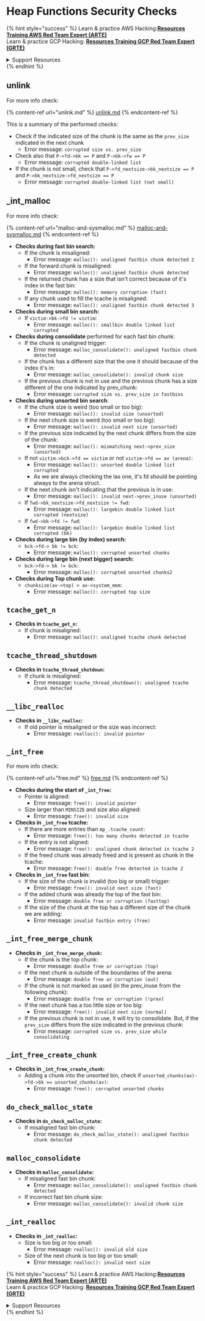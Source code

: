 # Heap Functions Security Checks

{% hint style="success" %}
Learn & practice AWS Hacking:<img src="/.gitbook/assets/arte.png" alt="" data-size="line">[**Resources Training AWS Red Team Expert (ARTE)**](https://training.khulnasoft.com/courses/arte)<img src="/.gitbook/assets/arte.png" alt="" data-size="line">\
Learn & practice GCP Hacking: <img src="/.gitbook/assets/grte.png" alt="" data-size="line">[**Resources Training GCP Red Team Expert (GRTE)**<img src="/.gitbook/assets/grte.png" alt="" data-size="line">](https://training.khulnasoft.com/courses/grte)

<details>

<summary>Support Resources</summary>

* Check the [**subscription plans**](https://patreon.com/khulnasoft)!
* **Join the** 💬 [**Discord group**](https://discord.gg/hRep4RUj7f) or the [**telegram group**](https://t.me/peass) or **follow** us on **Twitter** 🐦 [**@resources\_live**](https://twitter.com/khulnasoft\_live)**.**
* **Share hacking tricks by submitting PRs to the** [**Resources**](https://github.com/khulnasoft/resources) and [**Resources Cloud**](https://github.com/khulnasoft/resources-cloud) github repos.

</details>
{% endhint %}

## unlink

For more info check:

{% content-ref url="unlink.md" %}
[unlink.md](unlink.md)
{% endcontent-ref %}

This is a summary of the performed checks:

* Check if the indicated size of the chunk is the same as the `prev_size` indicated in the next chunk
  * Error message: `corrupted size vs. prev_size`
* Check also that `P->fd->bk == P` and `P->bk->fw == P`
  * Error message: `corrupted double-linked list`
* If the chunk is not small, check that `P->fd_nextsize->bk_nextsize == P` and `P->bk_nextsize->fd_nextsize == P`
  * Error message: `corrupted double-linked list (not small)`

## \_int\_malloc

For more info check:

{% content-ref url="malloc-and-sysmalloc.md" %}
[malloc-and-sysmalloc.md](malloc-and-sysmalloc.md)
{% endcontent-ref %}

* **Checks during fast bin search:**
  * If the chunk is misaligned:
    * Error message: `malloc(): unaligned fastbin chunk detected 2`
  * If the forward chunk is misaligned:
    * Error message: `malloc(): unaligned fastbin chunk detected`
  * If the returned chunk has a size that isn't correct because of it's index in the fast bin:
    * Error message: `malloc(): memory corruption (fast)`
  * If any chunk used to fill the tcache is misaligned:
    * Error message: `malloc(): unaligned fastbin chunk detected 3`
* **Checks during small bin search:**
  * If `victim->bk->fd != victim`:
    * Error message: `malloc(): smallbin double linked list corrupted`
* **Checks during consolidate** performed for each fast bin chunk:&#x20;
  * If the chunk is unaligned trigger:
    * Error message: `malloc_consolidate(): unaligned fastbin chunk detected`
  * If the chunk has a different size that the one it should because of the index it's in:
    * Error message: `malloc_consolidate(): invalid chunk size`
  * If the previous chunk is not in use and the previous chunk has a size different of the one indicated by prev\_chunk:
    * Error message: `corrupted size vs. prev_size in fastbins`
* **Checks during unsorted bin search**:
  * If the chunk size is weird (too small or too big):&#x20;
    * Error message: `malloc(): invalid size (unsorted)`
  * If the next chunk size is weird (too small or too big):
    * Error message: `malloc(): invalid next size (unsorted)`
  * If the previous size indicated by the next chunk differs from the size of the chunk:
    * Error message: `malloc(): mismatching next->prev_size (unsorted)`
  * If not `victim->bck->fd == victim` or not `victim->fd == av (arena)`:
    * Error message: `malloc(): unsorted double linked list corrupted`
    * As we are always checking the las one, it's fd should be pointing always to the arena struct.
  * If the next chunk isn't indicating that the previous is in use:
    * Error message: `malloc(): invalid next->prev_inuse (unsorted)`
  * If `fwd->bk_nextsize->fd_nextsize != fwd`:
    * Error message: `malloc(): largebin double linked list corrupted (nextsize)`
  * If `fwd->bk->fd != fwd`:
    * Error message: `malloc(): largebin double linked list corrupted (bk)`
* **Checks during large bin (by index) search:**
  * `bck->fd-> bk != bck`:
    * Error message: `malloc(): corrupted unsorted chunks`
* **Checks during large bin (next bigger) search:**
  * `bck->fd-> bk != bck`:
    * Error message: `malloc(): corrupted unsorted chunks2`
* **Checks during Top chunk use:**
  * `chunksize(av->top) > av->system_mem`:
    * Error message: `malloc(): corrupted top size`

## `tcache_get_n`

* **Checks in `tcache_get_n`:**
  * If chunk is misaligned:
    * Error message: `malloc(): unaligned tcache chunk detected`

## `tcache_thread_shutdown`

* **Checks in `tcache_thread_shutdown`:**
  * If chunk is misaligned:
    * Error message: `tcache_thread_shutdown(): unaligned tcache chunk detected`

## `__libc_realloc`

* **Checks in `__libc_realloc`:**
  * If old pointer is misaligned or the size was incorrect:
    * Error message: `realloc(): invalid pointer`

## `_int_free`

For more info check:

{% content-ref url="free.md" %}
[free.md](free.md)
{% endcontent-ref %}

* **Checks during the start of `_int_free`:**
  * Pointer is aligned:
    * Error message: `free(): invalid pointer`
  * Size larger than `MINSIZE` and size also aligned:
    * Error message: `free(): invalid size`
* **Checks in `_int_free` tcache:**
  * If there are more entries than `mp_.tcache_count`:
    * Error message: `free(): too many chunks detected in tcache`
  * If the entry is not aligned:
    * Error message: `free(): unaligned chunk detected in tcache 2`
  * If the freed chunk was already freed and is present as chunk in the tcache:
    * Error message: `free(): double free detected in tcache 2`
* **Checks in `_int_free` fast bin:**
  * If the size of the chunk is invalid (too big or small) trigger:
    * Error message: `free(): invalid next size (fast)`
  * If the added chunk was already the top of the fast bin:
    * Error message: `double free or corruption (fasttop)`
  * If the size of the chunk at the top has a different size of the chunk we are adding:
    * Error message: `invalid fastbin entry (free)`

## **`_int_free_merge_chunk`**

* **Checks in `_int_free_merge_chunk`:**
  * If the chunk is the top chunk:
    * Error message: `double free or corruption (top)`
  * If the next chunk is outside of the boundaries of the arena:
    * Error message: `double free or corruption (out)`
  * If the chunk is not marked as used (in the prev\_inuse from the following chunk):
    * Error message: `double free or corruption (!prev)`
  * If the next chunk has a too little size or too big:
    * Error message: `free(): invalid next size (normal)`
  * If the previous chunk is not in use, it will try to consolidate. But, if the `prev_size` differs from the size indicated in the previous chunk:
    * Error message: `corrupted size vs. prev_size while consolidating`

## **`_int_free_create_chunk`**

* **Checks in `_int_free_create_chunk`:**
  * Adding a chunk into the unsorted bin, check if `unsorted_chunks(av)->fd->bk == unsorted_chunks(av)`:
    * Error message: `free(): corrupted unsorted chunks`

## `do_check_malloc_state`

* **Checks in `do_check_malloc_state`:**
  * If misaligned fast bin chunk:
    * Error message: `do_check_malloc_state(): unaligned fastbin chunk detected`

## `malloc_consolidate`

* **Checks in `malloc_consolidate`:**
  * If misaligned fast bin chunk:
    * Error message: `malloc_consolidate(): unaligned fastbin chunk detected`
  * If incorrect fast bin chunk size:
    * Error message: `malloc_consolidate(): invalid chunk size`

## `_int_realloc`

* **Checks in `_int_realloc`:**
  * Size is too big or too small:
    * Error message: `realloc(): invalid old size`
  * Size of the next chunk is too big or too small:
    * Error message: `realloc(): invalid next size`

{% hint style="success" %}
Learn & practice AWS Hacking:<img src="/.gitbook/assets/arte.png" alt="" data-size="line">[**Resources Training AWS Red Team Expert (ARTE)**](https://training.khulnasoft.com/courses/arte)<img src="/.gitbook/assets/arte.png" alt="" data-size="line">\
Learn & practice GCP Hacking: <img src="/.gitbook/assets/grte.png" alt="" data-size="line">[**Resources Training GCP Red Team Expert (GRTE)**<img src="/.gitbook/assets/grte.png" alt="" data-size="line">](https://training.khulnasoft.com/courses/grte)

<details>

<summary>Support Resources</summary>

* Check the [**subscription plans**](https://patreon.com/khulnasoft)!
* **Join the** 💬 [**Discord group**](https://discord.gg/hRep4RUj7f) or the [**telegram group**](https://t.me/peass) or **follow** us on **Twitter** 🐦 [**@resources\_live**](https://twitter.com/khulnasoft\_live)**.**
* **Share hacking tricks by submitting PRs to the** [**Resources**](https://github.com/khulnasoft/resources) and [**Resources Cloud**](https://github.com/khulnasoft/resources-cloud) github repos.

</details>
{% endhint %}

